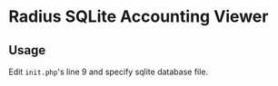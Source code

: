 # Radius SQLite Accounting Viewer

## Usage
Edit `init.php`'s line 9 and specify sqlite database file.